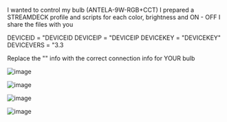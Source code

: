 I wanted to control my bulb (ANTELA-9W-RGB+CCT)
I prepared a STREAMDECK profile and scripts for each color, brightness and ON - OFF
I share the files with you

DEVICEID = "DEVICEID
DEVICEIP = "DEVICEIP
DEVICEKEY = "DEVICEKEY"
DEVICEVERS = "3.3

Replace the "" info with the correct connection info for YOUR bulb

![image](https://github.com/jasonacox/tinytuya/assets/167795730/c1d63809-d1aa-42d8-9498-e6916999f602)

![image](https://github.com/jasonacox/tinytuya/assets/167795730/99d6d9a5-75b7-487c-aaf7-369bd1b7b8e0)

![image](https://github.com/jasonacox/tinytuya/assets/167795730/decdea71-82aa-4680-b020-4c9132c80e90)

![image](https://github.com/jasonacox/tinytuya/assets/167795730/470c7bdf-8b9e-46ca-857c-4c3c4b87209a)
